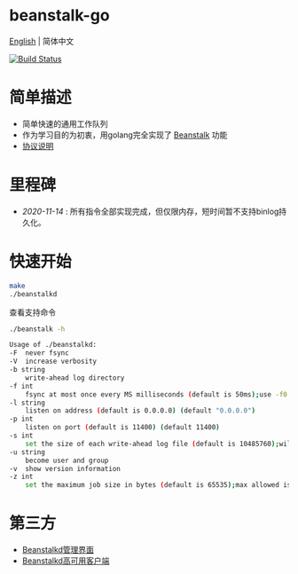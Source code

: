 # beanstalk-go

[English](readme-en.md) | 简体中文

[![Build Status](https://travis-ci.org/sjatsh/beanstalk-go.svg?branch=main)](https://travis-ci.org/sjatsh/beanstalk-go.svg?branch=main)

# 简单描述

 - 简单快速的通用工作队列
 - 作为学习目的为初衷，用golang完全实现了 [Beanstalk](https://github.com/beanstalkd/beanstalkd) 功能
 - [协议说明](protocol.zh-CN.md)

# 里程碑

- *2020-11-14* : 所有指令全部实现完成，但仅限内存，短时间暂不支持binlog持久化。

# 快速开始

```bash
make
./beanstalkd
```

查看支持命令

```bash
./beanstalk -h
```

```bash
Usage of ./beanstalkd:
-F	never fsync
-V	increase verbosity
-b string
  	write-ahead log directory
-f int
  	fsync at most once every MS milliseconds (default is 50ms);use -f0 for "always fsync" (default 50)
-l string
  	listen on address (default is 0.0.0.0) (default "0.0.0.0")
-p int
  	listen on port (default is 11400) (default 11400)
-s int
  	set the size of each write-ahead log file (default is 10485760);will be rounded up to a multiple of 4096 bytes (default 10485760)
-u string
  	become user and group
-v	show version information
-z int
  	set the maximum job size in bytes (default is 65535);max allowed is 1073741824 bytes (default 65535)
```

# 第三方

- [Beanstalkd管理界面](https://github.com/xuri/aurora)
- [Beanstalkd高可用客户端](https://github.com/tal-tech/go-queue)
